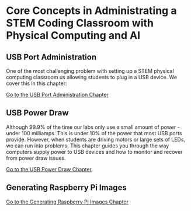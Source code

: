 # Core Concepts in Administrating a STEM Coding Classroom with Physical Computing and AI

## USB Port Administration

One of the most challenging problem with setting up a STEM physical computing classroom us
allowing students to plug in a USB device.  We cover this in this chapter:

[Go to the USB Port Administration Chapter](usb-port-administration.md)

## USB Power Draw

Although 99.9% of the time our labs only use a small amount of power - under 100 milliamps.
This is under 10% of the power that most USB ports provide. 
However, when students are driving motors or large sets of LEDs, we can run
into problems.  This chapter guides you through the way computers supply
power to USB devices and how to monitor and recover from power draw issues.

[Go to the USB Power Draw Chapter](usb-power-draw.md)

## Generating Raspberry Pi Images

[Go to the Generating Raspberry Pi Images Chapter](./gen-pi-images.md)